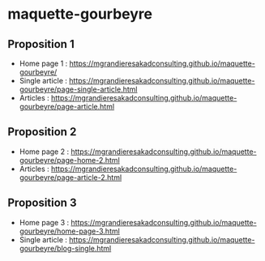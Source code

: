 # maquette-gourbeyre
## Proposition 1
- Home page 1 : https://mgrandieresakadconsulting.github.io/maquette-gourbeyre/   
- Single article : https://mgrandieresakadconsulting.github.io/maquette-gourbeyre/page-single-article.html  
- Articles : https://mgrandieresakadconsulting.github.io/maquette-gourbeyre/page-article.html  
## Proposition 2
- Home page 2 : https://mgrandieresakadconsulting.github.io/maquette-gourbeyre/page-home-2.html  
- Articles : https://mgrandieresakadconsulting.github.io/maquette-gourbeyre/page-article-2.html  
## Proposition 3
- Home page 3 : https://mgrandieresakadconsulting.github.io/maquette-gourbeyre/home-page-3.html  
- Single article : https://mgrandieresakadconsulting.github.io/maquette-gourbeyre/blog-single.html  
